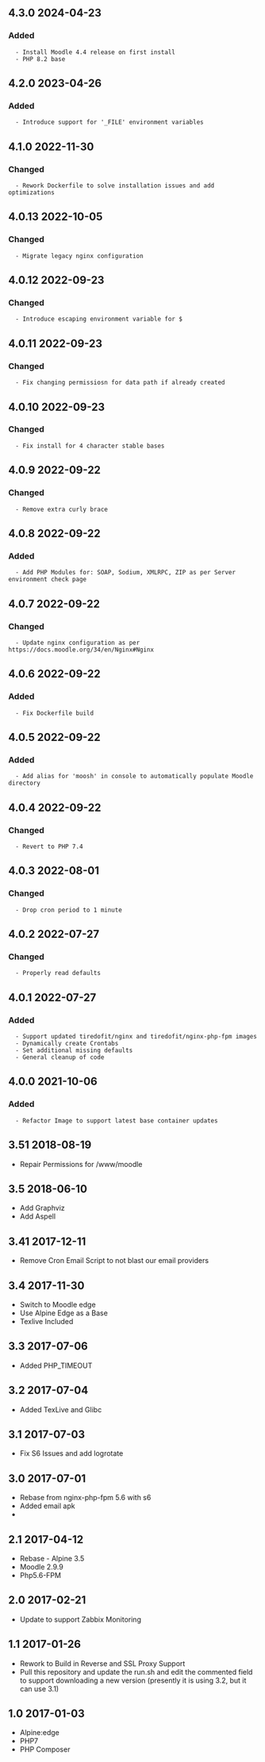 ## 4.3.0 2024-04-23 <dave at tiredofit dot ca>

   ### Added
      - Install Moodle 4.4 release on first install
      - PHP 8.2 base


## 4.2.0 2023-04-26 <dave at tiredofit dot ca>

   ### Added
      - Introduce support for '_FILE' environment variables


## 4.1.0 2022-11-30 <dave at tiredofit dot ca>

   ### Changed
      - Rework Dockerfile to solve installation issues and add optimizations


## 4.0.13 2022-10-05 <dave at tiredofit dot ca>

   ### Changed
      - Migrate legacy nginx configuration


## 4.0.12 2022-09-23 <dave at tiredofit dot ca>

   ### Changed
      - Introduce escaping environment variable for $


## 4.0.11 2022-09-23 <dave at tiredofit dot ca>

   ### Changed
      - Fix changing permissiosn for data path if already created


## 4.0.10 2022-09-23 <dave at tiredofit dot ca>

   ### Changed
      - Fix install for 4 character stable bases


## 4.0.9 2022-09-22 <dave at tiredofit dot ca>

   ### Changed
      - Remove extra curly brace


## 4.0.8 2022-09-22 <dave at tiredofit dot ca>

   ### Added
      - Add PHP Modules for: SOAP, Sodium, XMLRPC, ZIP as per Server environment check page


## 4.0.7 2022-09-22 <dave at tiredofit dot ca>

   ### Changed
      - Update nginx configuration as per https://docs.moodle.org/34/en/Nginx#Nginx


## 4.0.6 2022-09-22 <dave at tiredofit dot ca>

   ### Added
      - Fix Dockerfile build


## 4.0.5 2022-09-22 <dave at tiredofit dot ca>

   ### Added
      - Add alias for 'moosh' in console to automatically populate Moodle directory


## 4.0.4 2022-09-22 <dave at tiredofit dot ca>

   ### Changed
      - Revert to PHP 7.4


## 4.0.3 2022-08-01 <dave at tiredofit dot ca>

   ### Changed
      - Drop cron period to 1 minute


## 4.0.2 2022-07-27 <dave at tiredofit dot ca>

   ### Changed
      - Properly read defaults


## 4.0.1 2022-07-27 <dave at tiredofit dot ca>

   ### Added
      - Support updated tiredofit/nginx and tiredofit/nginx-php-fpm images
      - Dynamically create Crontabs
      - Set additional missing defaults
      - General cleanup of code


## 4.0.0 2021-10-06 <dave at tiredofit dot ca>

   ### Added
      - Refactor Image to support latest base container updates

## 3.51 2018-08-19 <dave at redacted>

* Repair Permissions for /www/moodle

## 3.5 2018-06-10 <dave at redacted>

* Add Graphviz 
* Add Aspell

## 3.41 2017-12-11 <dave at redacted>

* Remove Cron Email Script to not blast our email providers

## 3.4 2017-11-30 <dave at redacted>

* Switch to Moodle edge
* Use Alpine Edge as a Base
* Texlive Included

## 3.3 2017-07-06 <dave at redacted>

* Added PHP_TIMEOUT

## 3.2 2017-07-04 <dave at redacted>

* Added TexLive and Glibc

## 3.1 2017-07-03 <dave at redacted>

* Fix S6 Issues and add logrotate

## 3.0 2017-07-01 <dave at redacted>

* Rebase from nginx-php-fpm 5.6 with s6
* Added email apk
* 

## 2.1 2017-04-12 <dave at redacted>

* Rebase - Alpine 3.5
* Moodle 2.9.9
* Php5.6-FPM

## 2.0 2017-02-21 <dave at redacted>

* Update to support Zabbix Monitoring

## 1.1 2017-01-26 <dave at redacted>

* Rework to Build in Reverse and SSL Proxy Support
* Pull this repository and update the run.sh and edit the commented field to support downloading a new version (presently it is using 3.2, but it can use 3.1)

## 1.0 2017-01-03 <dave at redacted>

* Alpine:edge
* PHP7
* PHP Composer
